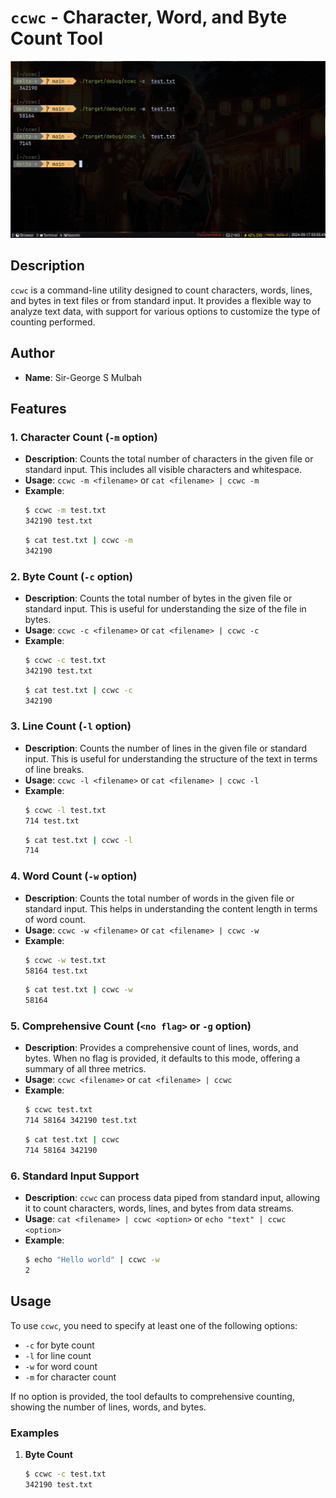 # `ccwc` - Character, Word, and Byte Count Tool

![ccwc Screenshot](https://github.com/sir-george2500/custome_images/blob/main/images/wccscreensho.png)

## Description

`ccwc` is a command-line utility designed to count characters, words, lines, and bytes in text files or from standard input. It provides a flexible way to analyze text data, with support for various options to customize the type of counting performed.

## Author

- **Name**: Sir-George S Mulbah

## Features

### 1. **Character Count (`-m` option)**

   - **Description**: Counts the total number of characters in the given file or standard input. This includes all visible characters and whitespace.
   - **Usage**: `ccwc -m <filename>` or `cat <filename> | ccwc -m`
   - **Example**:
     ```bash
     $ ccwc -m test.txt
     342190 test.txt
     ```
     ```bash
     $ cat test.txt | ccwc -m
     342190
     ```

### 2. **Byte Count (`-c` option)**

   - **Description**: Counts the total number of bytes in the given file or standard input. This is useful for understanding the size of the file in bytes.
   - **Usage**: `ccwc -c <filename>` or `cat <filename> | ccwc -c`
   - **Example**:
     ```bash
     $ ccwc -c test.txt
     342190 test.txt
     ```
     ```bash
     $ cat test.txt | ccwc -c
     342190
     ```

### 3. **Line Count (`-l` option)**

   - **Description**: Counts the number of lines in the given file or standard input. This is useful for understanding the structure of the text in terms of line breaks.
   - **Usage**: `ccwc -l <filename>` or `cat <filename> | ccwc -l`
   - **Example**:
     ```bash
     $ ccwc -l test.txt
     714 test.txt
     ```
     ```bash
     $ cat test.txt | ccwc -l
     714
     ```

### 4. **Word Count (`-w` option)**

   - **Description**: Counts the total number of words in the given file or standard input. This helps in understanding the content length in terms of word count.
   - **Usage**: `ccwc -w <filename>` or `cat <filename> | ccwc -w`
   - **Example**:
     ```bash
     $ ccwc -w test.txt
     58164 test.txt
     ```
     ```bash
     $ cat test.txt | ccwc -w
     58164
     ```

### 5. **Comprehensive Count (`<no flag>` or `-g` option)**

   - **Description**: Provides a comprehensive count of lines, words, and bytes. When no flag is provided, it defaults to this mode, offering a summary of all three metrics.
   - **Usage**: `ccwc <filename>` or `cat <filename> | ccwc`
   - **Example**:
     ```bash
     $ ccwc test.txt
     714 58164 342190 test.txt
     ```
     ```bash
     $ cat test.txt | ccwc
     714 58164 342190
     ```

### 6. **Standard Input Support**

   - **Description**: `ccwc` can process data piped from standard input, allowing it to count characters, words, lines, and bytes from data streams.
   - **Usage**: `cat <filename> | ccwc <option>` or `echo "text" | ccwc <option>`
   - **Example**:
     ```bash
     $ echo "Hello world" | ccwc -w
     2
     ```

## Usage

To use `ccwc`, you need to specify at least one of the following options:

- `-c` for byte count
- `-l` for line count
- `-w` for word count
- `-m` for character count

If no option is provided, the tool defaults to comprehensive counting, showing the number of lines, words, and bytes.

### Examples

1. **Byte Count**
   ```bash
   $ ccwc -c test.txt
   342190 test.txt


